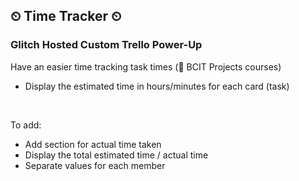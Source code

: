 ## ⏲ Time Tracker ⏲

### Glitch Hosted Custom Trello Power-Up

Have an easier time tracking task times (👀 BCIT Projects courses)

- Display the estimated time in hours/minutes for each card (task)

<br>

To add:

- Add section for actual time taken
- Display the total estimated time / actual time
- Separate values for each member
